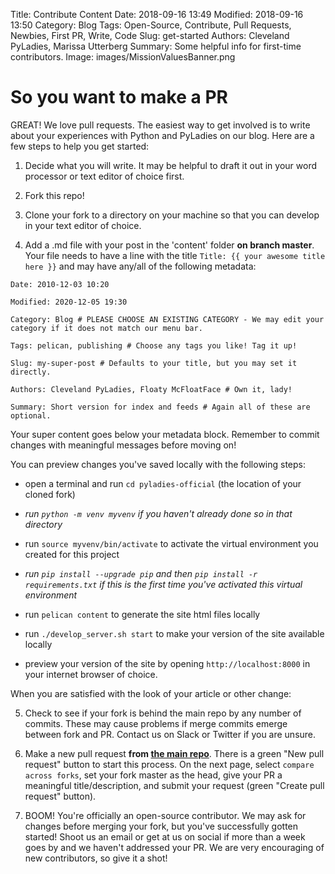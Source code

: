 Title: Contribute Content
Date: 2018-09-16 13:49
Modified: 2018-09-16 13:50
Category: Blog
Tags: Open-Source, Contribute, Pull Requests, Newbies, First PR, Write, Code
Slug: get-started
Authors: Cleveland PyLadies, Marissa Utterberg
Summary: Some helpful info for first-time contributors.
Image: images/MissionValuesBanner.png


# So you want to make a PR

GREAT! We love pull requests.
The easiest way to get involved is to write about your experiences with Python and PyLadies on our blog.
Here are a few steps to help you get started:

1. Decide what you will write. It may be helpful to draft it out in your word processor or text editor of choice first.

2. Fork this repo!

3. Clone your fork to a directory on your machine so that you can develop in your text editor of choice.

4. Add a .md file with your post in the 'content' folder **on branch master**. Your file needs to have a line with the title
`Title: {{ your awesome title here }}`
and may have any/all of the following metadata:

`Date: 2010-12-03 10:20`

`Modified: 2020-12-05 19:30`

`Category: Blog # PLEASE CHOOSE AN EXISTING CATEGORY - We may edit your category if it does not match our menu bar.`

`Tags: pelican, publishing # Choose any tags you like! Tag it up!`

`Slug: my-super-post # Defaults to your title, but you may set it directly.`

`Authors: Cleveland PyLadies, Floaty McFloatFace # Own it, lady!`

`Summary: Short version for index and feeds # Again all of these are optional.`

Your super content goes below your metadata block. Remember to commit changes with meaningful messages before moving on!

You can preview changes you've saved locally with the following steps:

* open a terminal and run `cd pyladies-official` (the location of your cloned fork)

* *run `python -m venv myvenv` if you haven't already done so in that directory*

* run `source myvenv/bin/activate` to activate the virtual environment you created for this project

* *run `pip install --upgrade pip` and then `pip install -r requirements.txt` if this is the first time you've activated this virtual environment*

* run `pelican content` to generate the site html files locally

* run `./develop_server.sh start` to make your version of the site available locally

* preview your version of the site by opening `http://localhost:8000` in your internet browser of choice.

When you are satisfied with the look of your article or other change:

5. Check to see if your fork is behind the main repo by any number of commits. These may cause problems if merge commits emerge between fork and PR. Contact us on Slack or Twitter if you are unsure.

6. Make a new pull request **from [the main repo](https://github.com/CLEPyLadies/pyladies-official)**. There is a green "New pull request" button to start this process. On the next page, select `compare across forks`, set your fork master as the head, give your PR a meaningful title/description, and submit your request (green "Create pull request" button).

7. BOOM! You're officially an open-source contributor. We may ask for changes before merging your fork, but you've successfully gotten started!
Shoot us an email or get at us on social if more than a week goes by and we haven't addressed your PR. We are very encouraging of new contributors, so give it a shot!
